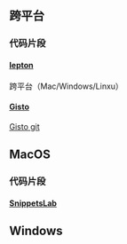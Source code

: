 ## 跨平台

### 代码片段

#### [lepton](https://hackjutsu.com/Lepton/)

跨平台（Mac/Windows/Linxu）

#### [Gisto](https://gisto.org/)

[Gisto git](https://github.com/gisto/gisto/)

## MacOS

### 代码片段

#### [SnippetsLab](https://www.renfei.org/snippets-lab/)

## Windows